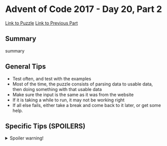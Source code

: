 # Advent of Code 2017 - Day 20, Part 2

[Link to Puzzle](https://adventofcode.com/2017/day/20#part2)
[Link to Previous Part](https://github.com/CodingAP/unofficial-aoc-syllabus/blob/main/years/2017/day20/part1.md)

## Summary
summary

## General Tips
- Test often, and test with the examples
- Most of the time, the puzzle consists of parsing data to usable data, then doing something with that usable data
- Make sure the input is the same as it was from the website
- If it is taking a while to run, it may not be working right
- If all else fails, either take a break and come back to it later, or get some help.

## Specific Tips (SPOILERS)
<details> <summary>Spoiler warning!</summary>

specific tips

</details>